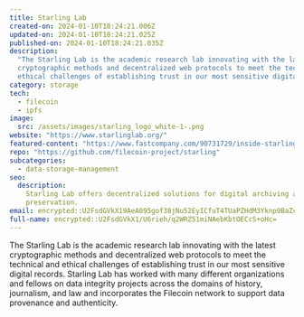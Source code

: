 ```yaml
---
title: Starling Lab
created-on: 2024-01-10T18:24:21.006Z
updated-on: 2024-01-10T18:24:21.025Z
published-on: 2024-01-10T18:24:21.035Z
description:
  "The Starling Lab is the academic research lab innovating with the latest
  cryptographic methods and decentralized web protocols to meet the technical and
  ethical challenges of establishing trust in our most sensitive digital records."
category: storage
tech:
  - filecoin
  - ipfs
image:
  src: /assets/images/starling_logo_white-1-.png
website: "https://www.starlinglab.org/"
featured-content: "https://www.fastcompany.com/90731729/inside-starling-lab-a-moonshot-project-to-preserve-the-worlds-most-important-information"
repo: "https://github.com/filecoin-project/starling"
subcategories:
  - data-storage-management
seo:
  description:
    Starling Lab offers decentralized solutions for digital archiving and
    preservation.
email: encrypted::U2FsdGVkX19AeA095gof38jNu52EyICfuT4TUaPZHdM3Yknp9BaZc+VpeV8hUnVs
full-name: encrypted::U2FsdGVkX1/U6rieh/q2WRZ51miNAebKbtOECcS+oHc=
---
```


The Starling Lab is the academic research lab innovating with the latest cryptographic methods and decentralized web protocols to meet the technical and ethical challenges of establishing trust in our most sensitive digital records. Starling Lab has worked with many different organizations and fellows on data integrity projects across the domains of history, journalism, and law and incorporates the Filecoin network to support data provenance and authenticity.
